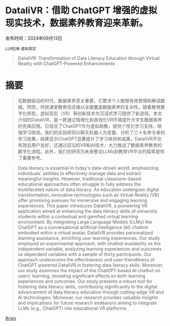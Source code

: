 # DataliVR：借助 ChatGPT 增强的虚拟现实技术，数据素养教育迎来革新。

发布时间：2024年09月13日

`LLM应用` `虚拟现实`

> DataliVR: Transformation of Data Literacy Education through Virtual Reality with ChatGPT-Powered Enhancements

# 摘要

> 在数据驱动的时代，数据素养至关重要，它要求个人能够有效管理和解读数据。然而，传统课堂教育往往难以全面覆盖数据素养的复杂性。随着教育数字化转型，虚拟现实（VR）等创新技术为沉浸式学习提供了新途径。本文介绍的DataliVR，是一款通过情境化和游戏化VR环境提升大学生数据素养的先锋应用。它结合了ChatGPT作为虚拟助教，提供个性化学习支持，增强学习体验。我们的实验研究以聊天机器人为变量，分析了三十名参与者的学习效果，结果显示ChatGPT显著提升了学习体验和成果。DataliVR不仅有效且用户友好，还通过前沿的VR和AI技术，大力推动了数据素养教育的数字化进程。此外，我们的研究为未来整合LLMs到教育VR平台的探索提供了重要参考。

> Data literacy is essential in today's data-driven world, emphasizing individuals' abilities to effectively manage data and extract meaningful insights. However, traditional classroom-based educational approaches often struggle to fully address the multifaceted nature of data literacy. As education undergoes digital transformation, innovative technologies such as Virtual Reality (VR) offer promising avenues for immersive and engaging learning experiences. This paper introduces DataliVR, a pioneering VR application aimed at enhancing the data literacy skills of university students within a contextual and gamified virtual learning environment. By integrating Large Language Models (LLMs) like ChatGPT as a conversational artificial intelligence (AI) chatbot embodied within a virtual avatar, DataliVR provides personalized learning assistance, enriching user learning experiences. Our study employed an experimental approach, with chatbot availability as the independent variable, analyzing learning experiences and outcomes as dependent variables with a sample of thirty participants. Our approach underscores the effectiveness and user-friendliness of ChatGPT-powered DataliVR in fostering data literacy skills. Moreover, our study examines the impact of the ChatGPT-based AI chatbot on users' learning, revealing significant effects on both learning experiences and outcomes. Our study presents a robust tool for fostering data literacy skills, contributing significantly to the digital advancement of data literacy education through cutting-edge VR and AI technologies. Moreover, our research provides valuable insights and implications for future research endeavors aiming to integrate LLMs (e.g., ChatGPT) into educational VR platforms.

[Arxiv](https://arxiv.org/abs/2409.08738)